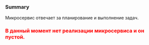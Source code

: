 ### Summary

Микросервис отвечает за планирование и выполнение задач.

### <span style="color: red"> В данный момент нет реализации микросервиса и он пустой.</span>